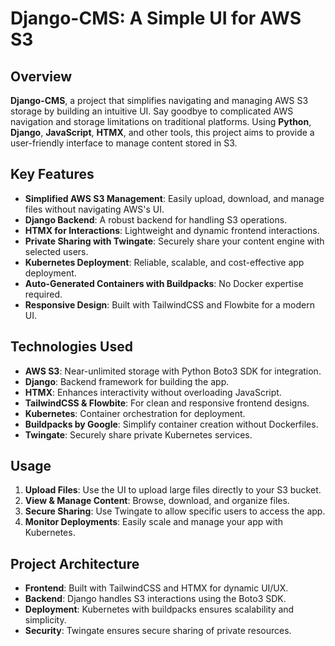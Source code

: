 # Django-CMS: A Simple UI for AWS S3

## Overview

**Django-CMS**, a project that simplifies navigating and managing AWS S3 storage by building an intuitive UI. Say goodbye to complicated AWS navigation and storage limitations on traditional platforms. Using **Python**, **Django**, **JavaScript**, **HTMX**, and other tools, this project aims to provide a user-friendly interface to manage content stored in S3.

## Key Features
- **Simplified AWS S3 Management**: Easily upload, download, and manage files without navigating AWS's UI.
- **Django Backend**: A robust backend for handling S3 operations.
- **HTMX for Interactions**: Lightweight and dynamic frontend interactions.
- **Private Sharing with Twingate**: Securely share your content engine with selected users.
- **Kubernetes Deployment**: Reliable, scalable, and cost-effective app deployment.
- **Auto-Generated Containers with Buildpacks**: No Docker expertise required.
- **Responsive Design**: Built with TailwindCSS and Flowbite for a modern UI.

## Technologies Used
- **AWS S3**: Near-unlimited storage with Python Boto3 SDK for integration.
- **Django**: Backend framework for building the app.
- **HTMX**: Enhances interactivity without overloading JavaScript.
- **TailwindCSS & Flowbite**: For clean and responsive frontend designs.
- **Kubernetes**: Container orchestration for deployment.
- **Buildpacks by Google**: Simplify container creation without Dockerfiles.
- **Twingate**: Securely share private Kubernetes services.

## Usage

1. **Upload Files**: Use the UI to upload large files directly to your S3 bucket.
2. **View & Manage Content**: Browse, download, and organize files.
3. **Secure Sharing**: Use Twingate to allow specific users to access the app.
4. **Monitor Deployments**: Easily scale and manage your app with Kubernetes.

## Project Architecture

- **Frontend**: Built with TailwindCSS and HTMX for dynamic UI/UX.
- **Backend**: Django handles S3 interactions using the Boto3 SDK.
- **Deployment**: Kubernetes with buildpacks ensures scalability and simplicity.
- **Security**: Twingate ensures secure sharing of private resources.
